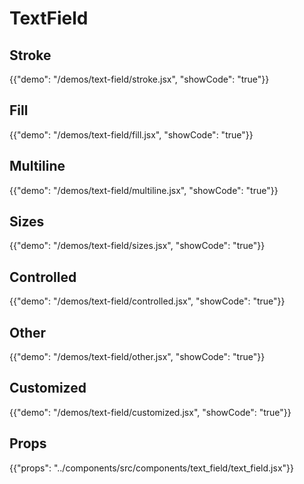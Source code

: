 # TextField

## Stroke

{{"demo": "/demos/text-field/stroke.jsx", "showCode": "true"}}

## Fill

{{"demo": "/demos/text-field/fill.jsx", "showCode": "true"}}

## Multiline

{{"demo": "/demos/text-field/multiline.jsx", "showCode": "true"}}

## Sizes

{{"demo": "/demos/text-field/sizes.jsx", "showCode": "true"}}

## Controlled

{{"demo": "/demos/text-field/controlled.jsx", "showCode": "true"}}

## Other

{{"demo": "/demos/text-field/other.jsx", "showCode": "true"}}

## Customized

{{"demo": "/demos/text-field/customized.jsx", "showCode": "true"}}

## Props

{{"props": "../components/src/components/text_field/text_field.jsx"}}
